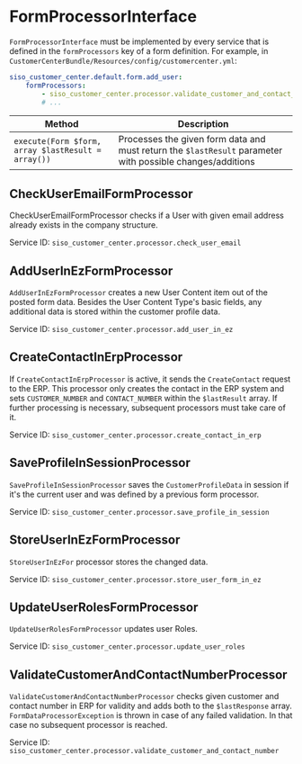 # FormProcessorInterface

`FormProcessorInterface` must be implemented by every service that is defined in the `formProcessors` key of a form definition.
For example, in `CustomerCenterBundle/Resources/config/customercenter.yml`:

``` yaml
siso_customer_center.default.form.add_user:
    formProcessors:
        - siso_customer_center.processor.validate_customer_and_contact_number
        # ...
```

|Method|Description|
|--- |--- |
|`execute(Form $form, array $lastResult = array())`|Processes the given form data and must return the `$lastResult` parameter with possible changes/additions|

## CheckUserEmailFormProcessor

CheckUserEmailFormProcessor checks if a User with given email address already exists in the company structure.  

Service ID: `siso_customer_center.processor.check_user_email`

## AddUserInEzFormProcessor

`AddUserInEzFormProcessor` creates a new User Content item out of the posted form data.
Besides the User Content Type's basic fields, any additional data is stored within the customer profile data.

Service ID: `siso_customer_center.processor.add_user_in_ez`

## CreateContactInErpProcessor

If `CreateContactInErpProcessor` is active, it sends the `CreateContact` request to the ERP.
This processor only creates the contact in the ERP system and sets `CUSTOMER_NUMBER` and `CONTACT_NUMBER` within the `$lastResult` array.
If further processing is necessary, subsequent processors must take care of it.

Service ID: `siso_customer_center.processor.create_contact_in_erp`

## SaveProfileInSessionProcessor

`SaveProfileInSessionProcessor` saves the `CustomerProfileData` in session if it's the current user and was defined by a previous form processor.

Service ID: `siso_customer_center.processor.save_profile_in_session`

## StoreUserInEzFormProcessor

`StoreUserInEzFor` processor stores the changed data.

Service ID: `siso_customer_center.processor.store_user_form_in_ez`

## UpdateUserRolesFormProcessor

`UpdateUserRolesFormProcessor` updates user Roles.

Service ID: `siso_customer_center.processor.update_user_roles`

## ValidateCustomerAndContactNumberProcessor

`ValidateCustomerAndContactNumberProcessor` checks given customer and contact number in ERP for validity and adds both to the `$lastResponse` array.
`FormDataProcessorException` is thrown in case of any failed validation. In that case no subsequent processor is reached.

Service ID: `siso_customer_center.processor.validate_customer_and_contact_number`
